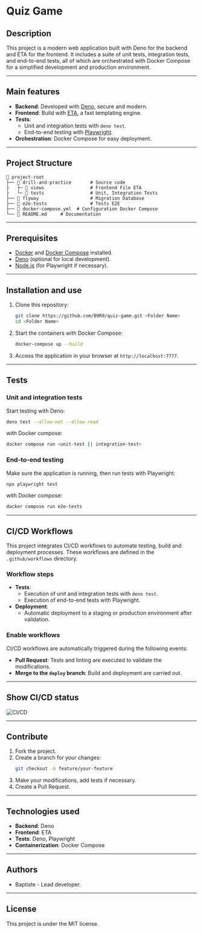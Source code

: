 # Quiz Game

## Description

This project is a modern web application built with Deno for the backend and ETA for the frontend.
It includes a suite of unit tests, integration tests, and end-to-end tests, all of which are orchestrated
with Docker Compose for a simplified development and production environment.

---

## Main features

- **Backend**: Developed with [Deno](https://deno.land/), secure and modern.
- **Frontend**: Build with [ETA](https://eta.js.org/), a fast templating engine.
- **Tests**:
  - Unit and integration tests with `deno test`.
  - End-to-end testing with [Playwright](https://playwright.dev/).
- **Orchestration**: Docker Compose for easy deployment.

---

## Project Structure

```
📁 project-root
├── 📁 drill-and-practice       # Source code
├   ├─ 📁 views                 # Frontend File ETA
├   └─ 📁 tests                 # Unit, Integration Tests
├── 📁 flyway                   # Migration Database
├── 📁 e2e-tests                # Tests E2E
├── 📄 docker-compose.yml  # Configuration Docker Compose
└── 📄 README.md     # Documentation
```

---

## Prerequisites

- [Docker](https://www.docker.com/) and [Docker Compose](https://docs.docker.com/compose/) installed.
- [Deno](https://deno.land/) (optional for local development).
- [Node.js](https://nodejs.org/) (for Playwright if necessary).

---

## Installation and use

1. Clone this repository:

   ```bash
   git clone https://github.com/B9R9/quiz-game.git <Folder Name>
   cd <Folder Name>
   ```

2. Start the containers with Docker Compose:

   ```bash
   docker-compose up --build
   ```

3. Access the application in your browser at `http://localhost:7777`.

---

## Tests

### **Unit and integration tests**

Start testing with Deno:

```bash
deno test --allow-net --allow-read
```

with Docker compose:

```bash
docker compose run <unit-test || integration-test>
```

### **End-to-end testing**

Make sure the application is running, then run tests with Playwright:

```bash
npx playwright test
```

with Docker compose:

```bash
docker compose run e2e-tests
```

---

## CI/CD Workflows

This project integrates CI/CD workflows to automate testing, build and deployment processes. These workflows are defined in the `.github/workflows` directory.

### **Workflow steps**

- **Tests**:
  - Execution of unit and integration tests with `deno test`.
  - Execution of end-to-end tests with Playwright.
- **Deployment**:
  - Automatic deployment to a staging or production environment after validation.

### **Enable workflows**

CI/CD workflows are automatically triggered during the following events:

- **Pull Request**: Tests and linting are executed to validate the modifications.
- **Merge to the `deploy` branch**: Build and deployment are carried out.

---

## Show CI/CD status

![CI/CD](https://github.com/B9R9/quiz-game/actions/workflows/deploy.yml/badge.svg)

---

## Contribute

1. Fork the project.
2. Create a branch for your changes:
   ```bash
   git checkout -b feature/your-feature
   ```
3. Make your modifications, add tests if necessary.
4. Create a Pull Request.

---

## Technologies used

- **Backend**: Deno
- **Frontend**: ETA
- **Tests**: Deno, Playwright
- **Containerization**: Docker Compose

---

## Authors

- Baptiste - Lead developer.

---

## License

This project is under the MIT license.
